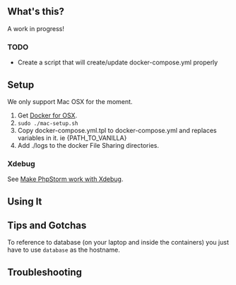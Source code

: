 ## What's this?

A work in progress!

### TODO
- Create a script that will create/update docker-compose.yml properly 

## Setup

We only support Mac OSX for the moment.

1. Get [Docker for OSX](https://download.docker.com/mac/stable/Docker.dmg).
1. `sudo ./mac-setup.sh`
1. Copy docker-compose.yml.tpl to docker-compose.yml and replaces variables in it. ie {PATH_TO_VANILLA}
1. Add ./logs to the docker File Sharing directories.

### Xdebug

See [Make PhpStorm work with Xdebug](./docs/xdebug.md).

## Using It

## Tips and Gotchas

To reference to database (on your laptop and inside the containers)
you just have to use `database` as the hostname.

## Troubleshooting

